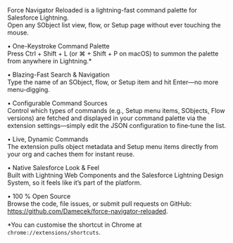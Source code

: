 Force Navigator Reloaded is a lightning-fast command palette for Salesforce Lightning.  
Open any SObject list view, flow, or Setup page without ever touching the mouse.

• One-Keystroke Command Palette  
Press Ctrl + Shift + L (or ⌘ + Shift + P on macOS) to summon the palette from anywhere in Lightning.\*

• Blazing-Fast Search & Navigation  
Type the name of an SObject, flow, or Setup item and hit Enter—no more menu-digging.

• Configurable Command Sources  
Control which types of commands (e.g., Setup menu items, SObjects, Flow versions) are fetched and displayed in your
command palette via the extension settings—simply edit the JSON configuration to fine‑tune the list.

• Live, Dynamic Commands  
The extension pulls object metadata and Setup menu items directly from your org and caches them for instant reuse.

• Native Salesforce Look & Feel  
Built with Lightning Web Components and the Salesforce Lightning Design System, so it feels like it’s part of the
platform.

• 100 % Open Source  
Browse the code, file issues, or submit pull requests on GitHub: <https://github.com/Damecek/force-navigator-reloaded>.

\*You can customise the shortcut in Chrome at `chrome://extensions/shortcuts`.
